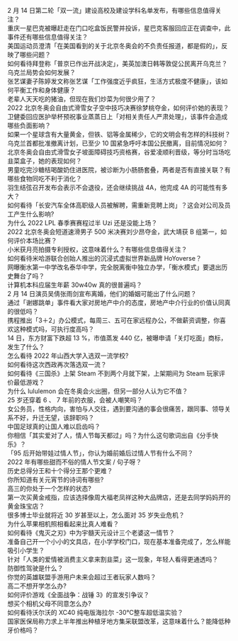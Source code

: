 2 月 14 日第二轮「双一流」建设高校及建设学科名单发布，有哪些信息值得关注？  
重庆一星巴克被曝赶走在门口吃盒饭民警并投诉，星巴克客服回应正在调查中，此事件还有哪些信息值得关注？  
美国运动员澄清「在美国看到的关于北京冬奥会的不负责任报道，都是假的」，反映了哪些问题？  
如何看待拜登称「普京已作出开战决定」，美英加澳日韩等敦促公民离开乌克兰？乌克兰局势会如何发展？  
张艺谋妻子陈婷发文称张艺谋「工作强度近乎疯狂，生活方式极度不健康」，该如何平衡工作和身体健康？  
老辈人天天吃的猪油，但现在我们炒菜为何很少用了？  
2022 北京冬奥会自由式滑雪女子空中技巧决赛徐梦桃夺金，如何评价她的表现？  
卫健委回应医护举杯预祝事业蒸蒸日上「对相关责任人严肃处理」，该事件会造成哪些负面影响？  
如果一个星球含有大量黄金，但铁、铝等金属稀少，它的文明会有怎样的科技树？  
乌克兰首都批准撤离计划，已至少 10 国紧急呼吁本国公民撤离，目前情况如何？  
北京冬奥会自由式滑雪女子坡面障碍技巧资格赛，谷爱凌顺利晋级，等分时当场吃韭菜盒子，她的表现如何？  
男童吃完沙糖桔喝酸奶住进医院，被诊断为小肠肠套叠，两者是否有直接关联？有哪些食物同吃不利于消化？  
羽生结弦召开发布会表示不会退役，还会继续挑战 4A，他完成 4A 的可能性有多大？  
如何看待「长安汽车全体高职级人员被解聘，需重新竞聘上岗」？这会对公司及员工产生什么影响?  
为什么 2022 LPL 春季赛赛程过半 Uzi 还是没能上场？  
2022 北京冬奥会短道速滑男子 500 米决赛刘少昂夺金，武大靖获 B 组第一，如何评价本场比赛？  
小米获月亮拍摄专利授权，这意味着什么？有哪些信息值得关注？  
如何看待米哈游联合创始人推出的沉浸式虚拟世界新品牌 HoYoverse？  
网曝衡水第一中学改名泰华中学，完全脱离衡中独立办学，「衡水模式」要退出历史舞台了吗？  
计算机本科应届生年薪 30w40w 真的很普遍吗？  
2 月 14 日演员吴倩张雨剑宣布离婚，他们的婚姻可能出了什么问题？  
通过「谢娜跳单」事件看大家对房地产中介的态度，房地产中介行业的价值认同真的很低吗？  
携程推出「3＋2」办公模式，每周三、五可在家远程办公，不做薪资调整，你喜欢这种模式吗，可执行度高吗？  
14 日，东方财富下跌超 13 %，市值蒸发 440 亿，被曝申请「关灯吃面」商标，发生了什么？  
怎么看待 2022 年山西大学入选双一流学校?  
如何看待这次西政再次落选双一流？  
如何看待《三国杀》上架 Steam 不到两个月就下架，上架期间为 Steam 玩家评价最低游戏？  
为什么 lululemon 会在冬奥会火出圈，但另一部分人认为它不值？  
25 岁还穿着 6 、 7 年前的衣服，会被人嘲笑吗？  
女公务员，性格内向，害怕与人交往，遇到要沟通的事会很痛苦，跟同事、领导关系不好，升迁无望，该辞职吗？  
中国足球真的让国人难以启齿吗？  
你相信「其实爱对了人，情人节每天都过」吗？为什么这句歌词出自《分手快乐》？  
「95 后开始带娃过情人节」，你认为婚前婚后过情人节有什么不同？  
2022 年有哪些甜而不俗的情人节文案 / 句子呀？  
历史总得分王和十个得分王那个更难？  
你所知道有关元宵节的诗词有哪些?  
高三的你处于一个怎样的状态?  
第一次买黄金戒指，应该选择像周大福老凤祥这种大品牌店，还是去同学妈妈开的黄金珠宝店？  
很多博士毕业就将近 30 岁甚至以上，怎么面对 35 岁失业危机？  
为什么苹果相机照相看起来比真人难看？  
如何看待《鬼灭之刃》中为宇髓天元设计三个老婆这一情节？  
准备自己开一个小小的文具店，在小学学校门口，现在基本准备完成了，怎么样能吸引小学生？  
针对「人类的爱情被消费主义拿来割韭菜」这一现象，年轻人看得更通透吗？  
防御性驾驶是什么？  
你觉的英雄联盟手游用户未来会超过王者玩家人数吗？  
高二不想开学怎么办?  
如何评价游戏《全面战争：战锤 3》的宣发引争议？  
想买个相机父母不同意怎么办?  
如何看待沃尔沃的 XC40 纯电版海拉尔 -30℃整车超低温实验？  
国家医保局称力求上半年推出种植牙地方集采联盟改革，这意味着什么？能降低种牙价格吗？  
